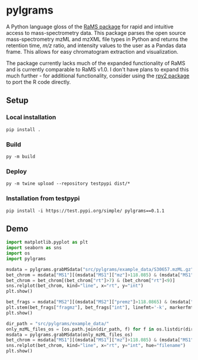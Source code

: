 # pylgrams
A Python language gloss of the [RaMS package](https://github.com/wkumler/RaMS) for rapid and intuitive access to mass-spectrometry data. This package parses the open source mass-spectrometry mzML and mzXML file types in Python and returns the retention time, *m/z* ratio, and intensity values to the user as a Pandas data frame. This allows for easy chromatogram extraction and visualization.

The package currently lacks much of the expanded functionality of RaMS and is currently comparable to RaMS v1.0. I don't have plans to expand this much further - for additional functionality, consider using the [rpy2 package](https://rpy2.github.io/) to port the R code directly.

## Setup

### Local installation
`pip install .`

### Build
`py -m build`

### Deploy 
`py -m twine upload --repository testpypi dist/*`

### Installation from testpypi
`pip install -i https://test.pypi.org/simple/ pylgrams==0.1.1`

## Demo

```python
import matplotlib.pyplot as plt
import seaborn as sns
import os
import pylgrams

msdata = pylgrams.grabMSdata("src/pylgrams/example_data/S30657.mzML.gz")
bet_chrom = msdata["MS1"][(msdata["MS1"]["mz"]>118.085) & (msdata["MS1"]["mz"]<118.087)]
bet_chrom = bet_chrom[(bet_chrom["rt"]>7) & (bet_chrom["rt"]<9)]
sns.relplot(bet_chrom, kind="line", x="rt", y="int")
plt.show()

bet_frags = msdata["MS2"][(msdata["MS2"]["premz"]>118.0865) & (msdata["MS2"]["premz"]<118.0867)]
plt.stem(bet_frags["fragmz"], bet_frags["int"], linefmt='-k', markerfmt='ko', basefmt=" ")
plt.show()

dir_path = "src/pylgrams/example_data/"
only_mzML_files_os = [os.path.join(dir_path, f) for f in os.listdir(dir_path) if f.endswith('.mzML.gz')]
msdata = pylgrams.grabMSdata(only_mzML_files_os)
bet_chrom = msdata["MS1"][(msdata["MS1"]["mz"]>118.085) & (msdata["MS1"]["mz"]<118.087)]
sns.relplot(bet_chrom, kind="line", x="rt", y="int", hue="filename")
plt.show()
```
